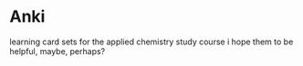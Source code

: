 # Anki
learning card sets for the applied chemistry study course
i hope them to be helpful, maybe, perhaps?

